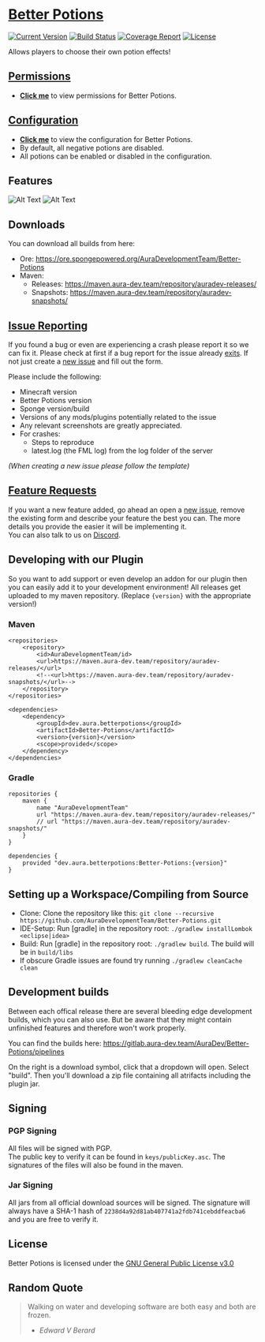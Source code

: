 # [Better Potions](https://github.com/AuraDevelopmentTeam/Better-Potions)

[![Current Version](https://badge.fury.io/gh/AuraDevelopmentTeam%2FBetter-Potions.svg)](https://maven.aura-dev.team/service/rest/repository/browse/auradev-releases/dev/aura/betterpotions/Better-Potions/)
[![Build Status](https://gitlab.aura-dev.team/AuraDev/Better-Potions/badges/master/build.svg)](https://gitlab.aura-dev.team/AuraDev/Better-Potions/pipelines)
[![Coverage Report](https://gitlab.aura-dev.team/AuraDev/Better-Potions/badges/master/coverage.svg)](https://gitlab.aura-dev.team/AuraDev/Better-Potions/pipelines)
[![License](https://img.shields.io/github/license/AuraDevelopmentTeam/Better-Potions.svg)](https://github.com/AuraDevelopmentTeam/Better-Potions/blob/master/LICENSE)

Allows players to choose their own potion effects!

## [Permissions](https://github.com/AuraDevelopmentTeam/Better-Potions/blob/master/src/main/java/dev/aura/betterpotions/Utilities/Permissions.java)
- [**Click me**](https://github.com/AuraDevelopmentTeam/Better-Potions/blob/master/src/main/java/dev/aura/betterpotions/Utilities/Permissions.java) to view permissions for Better Potions.

## [Configuration](https://paste.gg/p/anonymous/bcb52828b3fa4c619dfdb25f4b16907e)
- [**Click me**](https://paste.gg/p/anonymous/bcb52828b3fa4c619dfdb25f4b16907e) to view the configuration for Better Potions.
- By default, all negative potions are disabled.
- All potions can be enabled or disabled in the configuration.

## Features
![Alt Text](https://i.ibb.co/w0KcHRP/ezgif-1-98f3438a5b88.gif)
![Alt Text](https://i.ibb.co/bJfPZ33/ezgif-com-video-to-gif.gif)

## Downloads

You can download all builds from here:

- Ore: https://ore.spongepowered.org/AuraDevelopmentTeam/Better-Potions
- Maven:
  - Releases: https://maven.aura-dev.team/repository/auradev-releases/
  - Snapshots: https://maven.aura-dev.team/repository/auradev-snapshots/

## [Issue Reporting](https://github.com/AuraDevelopmentTeam/Better-Potions/issues)

If you found a bug or even are experiencing a crash please report it so we can fix it. Please check at first if a bug report for the issue already
[exits](https://github.com/AuraDevelopmentTeam/Better-Potions/issues). If not just create a
[new issue](https://github.com/AuraDevelopmentTeam/Better-Potions/issues/new) and fill out the form.

Please include the following:

* Minecraft version
* Better Potions version
* Sponge version/build
* Versions of any mods/plugins potentially related to the issue
* Any relevant screenshots are greatly appreciated.
* For crashes:
  * Steps to reproduce
  * latest.log (the FML log) from the log folder of the server

*(When creating a new issue please follow the template)*

## [Feature Requests](https://github.com/AuraDevelopmentTeam/Better-Potions/issues)

If you want a new feature added, go ahead an open a [new issue](https://github.com/AuraDevelopmentTeam/Better-Potions/issues/new), remove the existing form and
describe your feature the best you can. The more details you provide the easier it will be implementing it.  
You can also talk to us on [Discord](https://discord.me/bungeechat).

## Developing with our Plugin

So you want to add support or even develop an addon for our plugin then you can easily add it to your development environment! All releases get uploaded to my
maven repository. (Replace `{version}` with the appropriate version!)

### Maven

    <repositories>
        <repository>
            <id>AuraDevelopmentTeam/id>
            <url>https://maven.aura-dev.team/repository/auradev-releases/</url>
            <!--<url>https://maven.aura-dev.team/repository/auradev-snapshots/</url>-->
        </repository>
    </repositories>

    <dependencies>
        <dependency>
            <groupId>dev.aura.betterpotions</groupId>
            <artifactId>Better-Potions</artifactId>
            <version>{version}</version>
            <scope>provided</scope>
        </dependency>
    </dependencies>

### Gradle

    repositories {
        maven {
            name "AuraDevelopmentTeam"
            url "https://maven.aura-dev.team/repository/auradev-releases/"
            // url "https://maven.aura-dev.team/repository/auradev-snapshots/"
        }
    }

    dependencies {
        provided "dev.aura.betterpotions:Better-Potions:{version}"
    }

## Setting up a Workspace/Compiling from Source

* Clone: Clone the repository like this: `git clone --recursive https://github.com/AuraDevelopmentTeam/Better-Potions.git`
* IDE-Setup: Run [gradle] in the repository root: `./gradlew installLombok <eclipse|idea>`
* Build: Run [gradle] in the repository root: `./gradlew build`. The build will be in `build/libs`
* If obscure Gradle issues are found try running `./gradlew cleanCache clean`

## Development builds

Between each offical release there are several bleeding edge development builds, which you can also use. But be aware that they might contain unfinished
features and therefore won't work properly.

You can find the builds here: https://gitlab.aura-dev.team/AuraDev/Better-Potions/pipelines

On the right is a download symbol, click that a dropdown will open. Select "build". Then you'll download a zip file containing all atrifacts including the
plugin jar.

## Signing

### PGP Signing

All files will be signed with PGP.  
The public key to verify it can be found in `keys/publicKey.asc`. The signatures of the files will also be found in the maven.

### Jar Signing

All jars from all official download sources will be signed. The signature will always have a SHA-1 hash of `2238d4a92d81ab407741a2fdb741cebddfeacba6` and you
are free to verify it.

## License

Better Potions is licensed under the [GNU General Public License v3.0](https://www.gnu.org/licenses/gpl-3.0.html)

## Random Quote
> Walking on water and developing software are both easy and both are frozen.
>
> - <cite>Edward V Berard</cite>
